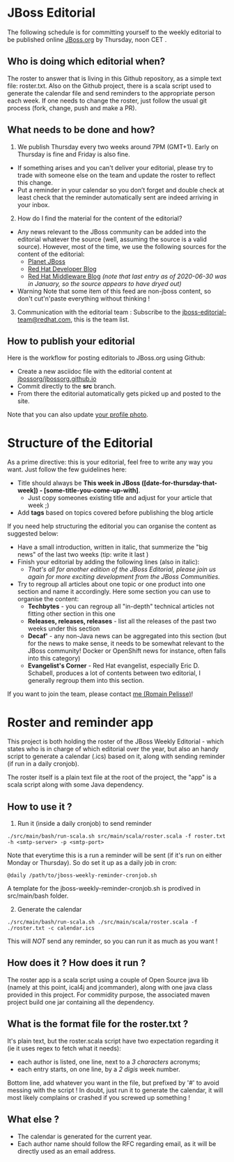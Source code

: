 JBoss Editorial
====

The following schedule is for committing yourself to the weekly editorial to be published online [JBoss.org](https://www.jboss.org/) by Thursday, noon CET .


Who is doing which editorial when?
----

The roster to answer that is living in this Github repository, as a simple text file: roster.txt. Also on the Github project, there is a scala script used to generate the calendar file and send reminders to the appropriate person each week. If one needs to change the roster, just follow the usual git process (fork, change, push and make a PR).

What needs to be done and how?
----

1. We publish Thursday every two weeks around 7PM (GMT+1). Early on Thursday is fine and Friday is also fine.
* If something arises and you can't deliver your editorial, please try to trade with someone else on the team and update the roster to reflect this change.
* Put a reminder in your calendar so you don’t forget and double check at least check that the reminder automatically sent are indeed arriving in your inbox.
2. How do I find the material for the content of the editorial?
* Any news relevant to the JBoss community can be added into the editorial whatever the source (well, assuming the source is a valid source). However, most of the time, we use the following sources for the content of the editorial:
    * [Planet J‌Boss](https://planet.jboss.org/)
    * [Red Hat Developer Blog](https://developers.redhat.com/)
    * [Red Hat Middleware Blog](https://middlewareblog.redhat.com/) *(note that last entry as of 2020-06-30 was in January, so the source appears to have dryed out)*
* Warning Note that some item of this feed are non-jboss content, so don't cut'n'paste everything without thinking !
3. Communication with the editorial team : Subscribe to the jboss-editorial-team@redhat.com, this is the team list.

How to publish your editorial
----

Here is the workflow for posting editorials to JBoss.org using Github:

* Create a new asciidoc file with the editorial content at [jbossorg/jbossorg.github.io](https://github.com/jbossorg/jbossorg.github.io/tree/src/src/content/posts)
* Commit directly to the **src** branch.
* From there the editorial automatically gets picked up and posted to the site.

Note that you can also update [your profile photo](https://github.com/jbossorg/jbossorg.github.io/tree/src/src/img/people).

Structure of the Editorial
====

As a prime directive: this is your editorial, feel free to write any way you want. Just follow the few guidelines here:

* Title should always be **This week in JBoss ([date-for-thursday-that-week]) - [some-title-you-come-up-with]**.
    * Just copy someones existing title and adjust for your article that week ;)
* Add **tags** based on topics covered before publishing the blog article

If you need help structuring the editorial you can organise the content as suggested below:

* Have a small introduction, written in italic, that summerize the "big news" of the last two weeks (tip: write it last )
* Finish your editorial by adding the following lines (also in italic):
    * *That's all for another edition of the JBoss Editorial, please join us again for more exciting development from the JBoss Communities.*
* Try to regroup all articles about one topic or one product into one section and name it accordingly. Here some section you can use to organise the content:
    * **Techbytes** - you can regroup all "in-depth" technical articles not fitting other section in this one
    * **Releases, releases, releases** - list all the releases of the past two weeks under this section
    * **Decaf'** - any non-Java news can be aggregated into this section (but for the news to make sense, it needs to be somewhat relevant to the JBoss community! Docker or OpenShift news for instance, often falls into this category)
    * **Evangelist's Corner** - Red Hat evangelist, especially Eric D. Schabell, produces a lot of contents between two editorial, I generally regroup them into this section.

If you want to join the team, please contact [me (Romain Pelisse)](belaran@redhat.com)!

Roster and reminder app
====

This project is both holding the roster of the JBoss Weekly Editorial - which states who is in charge of which editorial over the year, but also an handy script to generate a calendar (.ics) based on it, along with sending reminder (if run in a daily cronjob).

The roster itself is a plain text file at the root of the project, the "app" is a scala script along with some Java dependency.

How to use it ?
----

1) Run it (inside a daily cronjob) to send reminder

```
./src/main/bash/run-scala.sh src/main/scala/roster.scala -f roster.txt -h <smtp-server> -p <smtp-port>
```

Note that everytime this is a run a reminder will be sent (if it's run on either Monday or Thursday). So do set it up as a daily job in cron:

```
@daily /path/to/jboss-weekly-reminder-cronjob.sh
```

A template for the jboss-weekly-reminder-cronjob.sh is prodived in src/main/bash folder.

2) Generate the calendar

```
./src/main/bash/run-scala.sh ./src/main/scala/roster.scala -f ./roster.txt -c calendar.ics
```

This will *NOT* send any reminder, so you can run it as much as you want !

How does it ? How does it run ?
----

The roster app is a scala script using a couple of Open Source java lib (namely at this point, ical4j and jcommander), along with one java class provided in this project. For commidity purpose, the associated maven project build one jar containing all the dependency.


What is the format file for the roster.txt ?
----

It's plain text, but the roster.scala script have two expectation regarding it (ie it uses regex to fetch what it needs):

* each author is listed, one line, next to a *3 characters* acronyms;
* each entry starts, on one line, by a *2 digis* week number.

Bottom line, add whatever you want in the file, but prefixed by '#' to avoid messing with the script ! In doubt, just run it to generate the calendar, it will most likely complains or crashed if you screwed up something !


What else ?
----

* The calendar is generated for the current year.
* Each author name should follow the RFC regarding email, as it will be directly used as an email address.

